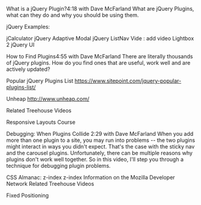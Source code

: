 What is a jQuery Plugin?4:18
with Dave McFarland
What are jQuery Plugins, what can they do and why you should be using them.

jQuery
Examples:

jCalculator
jQuery Adaptive Modal
jQuery ListNav
Vide : add video
Lightbox 2
jQuery UI

How to Find Plugins4:55
with Dave McFarland
There are literally thousands of jQuery plugins. How do you find ones that are useful, work well and are actively updated?

Popular jQuery Plugins List
https://www.sitepoint.com/jquery-popular-plugins-list/

Unheap
http://www.unheap.com/

Related Treehouse Videos

Responsive Layouts Course

Debugging: When Plugins Collide 2:29
with Dave McFarland
When you add more than one plugin to a site, you may run into problems -- the two plugins might interact in ways you didn't expect. That's the case with the sticky nav and the carousel plugins. Unfortunately, there can be multiple reasons why plugins don't work well together. So in this video, I'll step you through a technique for debugging plugin problems.


CSS Almanac: z-index
z-index Information on the Mozilla Developer Network
Related Treehouse Videos

Fixed Positioning
